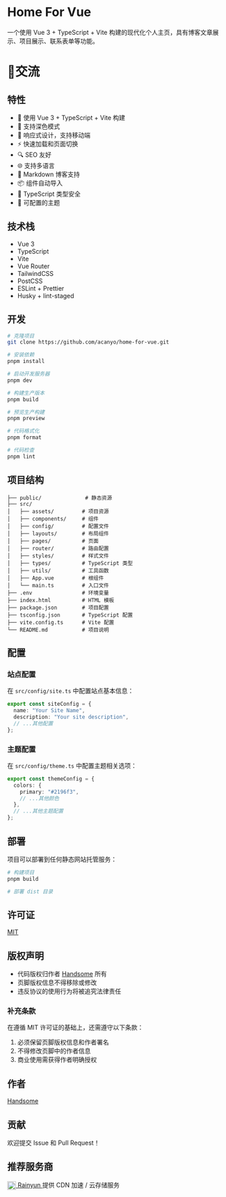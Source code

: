 # Home For Vue

一个使用 Vue 3 + TypeScript + Vite 构建的现代化个人主页，具有博客文章展示、项目展示、联系表单等功能。

# 💬交流



## 特性

- 🚀 使用 Vue 3 + TypeScript + Vite 构建
- 🎨 支持深色模式
- 📱 响应式设计，支持移动端
- ⚡️ 快速加载和页面切换
- 🔍 SEO 友好
- 🌐 支持多语言
- 📝 Markdown 博客支持
- 📦 组件自动导入
- 🎯 TypeScript 类型安全
- 🔧 可配置的主题

## 技术栈

- Vue 3
- TypeScript
- Vite
- Vue Router
- TailwindCSS
- PostCSS
- ESLint + Prettier
- Husky + lint-staged

## 开发

```bash
# 克隆项目
git clone https://github.com/acanyo/home-for-vue.git

# 安装依赖
pnpm install

# 启动开发服务器
pnpm dev

# 构建生产版本
pnpm build

# 预览生产构建
pnpm preview

# 代码格式化
pnpm format

# 代码检查
pnpm lint
```

## 项目结构

```
├── public/              # 静态资源
├── src/
│   ├── assets/         # 项目资源
│   ├── components/     # 组件
│   ├── config/         # 配置文件
│   ├── layouts/        # 布局组件
│   ├── pages/          # 页面
│   ├── router/         # 路由配置
│   ├── styles/         # 样式文件
│   ├── types/          # TypeScript 类型
│   ├── utils/          # 工具函数
│   ├── App.vue         # 根组件
│   └── main.ts         # 入口文件
├── .env                # 环境变量
├── index.html          # HTML 模板
├── package.json        # 项目配置
├── tsconfig.json       # TypeScript 配置
├── vite.config.ts      # Vite 配置
└── README.md           # 项目说明
```

## 配置

### 站点配置

在 `src/config/site.ts` 中配置站点基本信息：

```typescript
export const siteConfig = {
  name: "Your Site Name",
  description: "Your site description",
  // ...其他配置
};
```

### 主题配置

在 `src/config/theme.ts` 中配置主题相关选项：

```typescript
export const themeConfig = {
  colors: {
    primary: "#2196f3",
    // ...其他颜色
  },
  // ...其他主题配置
};
```

## 部署

项目可以部署到任何静态网站托管服务：

```bash
# 构建项目
pnpm build

# 部署 dist 目录
```

## 许可证

[MIT](./LICENSE)

## 版权声明

- 代码版权归作者 [Handsome](https://www.mmm.sd/) 所有
- 页脚版权信息不得移除或修改
- 违反协议的使用行为将被追究法律责任

### 补充条款

在遵循 MIT 许可证的基础上，还需遵守以下条款：

1. 必须保留页脚版权信息和作者署名
2. 不得修改页脚中的作者信息
3. 商业使用需获得作者明确授权

## 作者

[Handsome](https://www.mmm.sd/)

## 贡献

欢迎提交 Issue 和 Pull Request！

## 推荐服务商

<a href="https://www.rainyun.com/handsome_" target="_blank">
  <img src="https://app.rainyun.com/img/icons/apple-touch-icon-152x152.png" alt="Rainyun Logo" width="20" height="20" style="vertical-align: middle;" />
  Rainyun
</a>
提供 CDN 加速 / 云存储服务
